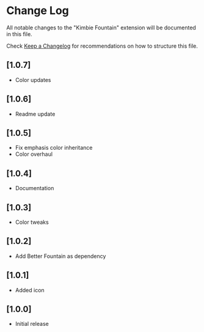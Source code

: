 # Change Log

All notable changes to the "Kimbie Fountain" extension will be documented in this file.

Check [Keep a Changelog](http://keepachangelog.com/) for recommendations on how to structure this file.

## [1.0.7]

- Color updates

## [1.0.6]

- Readme update

## [1.0.5]

- Fix emphasis color inheritance
- Color overhaul

## [1.0.4]

- Documentation

## [1.0.3]

- Color tweaks

## [1.0.2]

- Add Better Fountain as dependency

## [1.0.1]

- Added icon


## [1.0.0]

- Initial release
